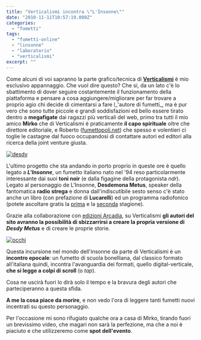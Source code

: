```yaml
---
title: "Verticalismi incontra \"L'Insonne\""
date: "2010-11-11T10:57:19.000Z"
categories:
  - "fumetti"
tags:
  - "fumetti-online"
  - "linsonne"
  - "laboratorio"
  - "verticalismi"
excerpt: ""
---
```


Come alcuni di voi sapranno la parte grafico/tecnica di [**Verticalismi**](http://www.verticalismi.it) è mio esclusivo appannaggio. Che vuol dire questo? Che si, da un lato c'è lo sbattimento di dover seguire costantemente il funzionamento della piattaforma e pensare a cosa aggiungere/migliorare per far trovare a proprio agio chi decide di cimentarsi a fare l_'autore di fumetti_, ma è pur vero che sono tutte piccole e grandi soddisfazioni ed bello essere tirato dentro a **megafigate** dai ragazzi più verticali del web, primo tra tutti il mio amico **Mirko** che di Verticalismi è praticamente **il capo spirituale** oltre che direttore editoriale, e Roberto ([fumettopoli.net](http://www.fumettopoli.net)) che spesso e volentieri ci toglie le castagne dal fuoco occupandosi di contattare autori ed editori alla ricerca della joint venture giusta.

[![](https://enricodeleo.s3.eu-south-1.amazonaws.com/uploads/2010/11/desdy.jpg "desdy")](https://enricodeleo.s3.eu-south-1.amazonaws.com/uploads/2010/11/desdy.jpg")

L'ultimo progetto che sta andando in porto proprio in queste ore è quello legato a **_L'Insonne_**, un fumetto italiano nato nel '94 reso particolarmente interessante dai suoi **toni noir** (e dalla figagine della protagonista _ndr_). Legato al personaggio de L'Insonne, **Desdemona Metus**, speaker della fantomatica **radio strega** e donna dall'indiscutibile sesto senso c'è stato anche un libro (con prefazione di **Lucarelli**) ed un programma radiofonico (potete ascoltare gratis la [prima](http://www.yattaaa.net/pag/fumette/insonne_audiofumetti1st.asp) e la [seconda](http://www.yattaaa.net/pag/fumette/insonne_audiofumetti2st.asp) stagione).

Grazie alla collaborazione con [edizioni Arcadia](http://www.edizioniarcadia.com/new/), su Verticalismi **gli autori del sito avranno la possibilità di sbizzarrirsi a creare la propria versione di _Desdy Metus_** e di creare le proprie storie.

[![](https://enricodeleo.s3.eu-south-1.amazonaws.com/uploads/2010/11/occhi-1024x576.jpg "occhi")](https://enricodeleo.s3.eu-south-1.amazonaws.com/uploads/2010/11/occhi.jpg")

Questa incursione nel mondo dell'insonne da parte di Verticalismi è un **incontro epocale**: un fumetto di scuola bonelliana, dal classico formato all'italiana quindi, incontra l'avanguardia dei formati, quello digital-verticale, **che si legge a colpi di scroll** (o _tap_).

Cosa ne uscirà fuori lo dirà solo il tempo e la bravura degli autori che parteciperanno a questa sfida.

**A me la cosa piace da morire**, e non vedo l'ora di leggere tanti fumetti nuovi incentrati su questo personaggio.

Per l'occasione mi sono rifugiato qualche ora a casa di Mirko, tirando fuori un brevissimo video, che magari non sarà la perfezione, ma che a noi è piaciuto e che utilizzeremo come **spot dell'evento**.
